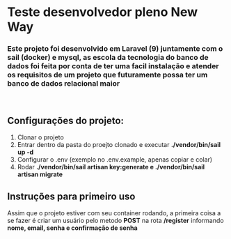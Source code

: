# Teste desenvolvedor pleno New Way

<h3>Este projeto foi desenvolvido em Laravel (9) juntamente com o sail (docker) e mysql, as escola da tecnologia do banco de dados foi feita por conta de ter uma facil instalação e atender os requisitos de um projeto que futuramente possa ter um banco de dados relacional maior</h3>
<br>

<h2>Configurações do projeto:</h2>
<ol>
    <li>Clonar o projeto</li>
    <li>Entrar dentro da pasta do proejto clonado e executar <b>./vendor/bin/sail up -d</b> </li>
    <li>Configurar o .env (exemplo no .env.example, apenas copiar e colar)</li>
    <li>Rodar <b>./vendor/bin/sail artisan key:generate e  ./vendor/bin/sail artisan migrate </b></li>
</ol>

<h2>Instruções para primeiro uso</h2>

<p>Assim que o projeto estiver com seu container rodando, a primeira coisa a se fazer é criar um usuário pelo metodo <b>POST</b> na rota <b>/register</b> informando <b>nome, email, senha e confirmação de senha</b> </p>
